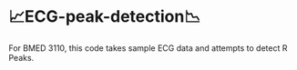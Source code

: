 # 📈ECG-peak-detection📉
For BMED 3110, this code takes sample ECG data and attempts to detect R Peaks. 

